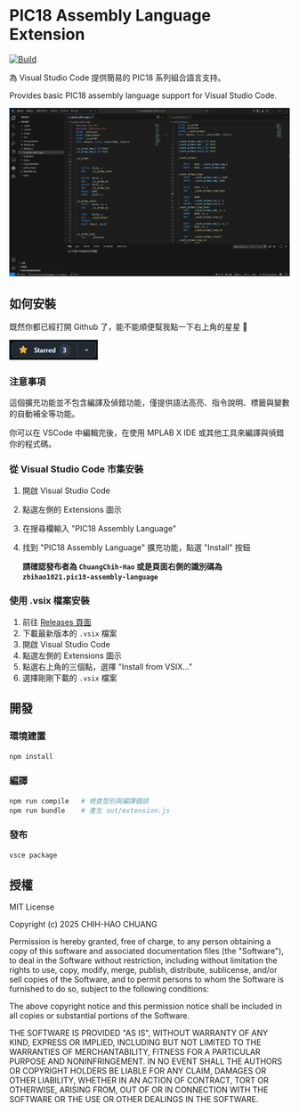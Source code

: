 # PIC18 Assembly Language Extension
[![Build](https://github.com/zhihao1021/PIC18-Assembly-VSC-Extension/actions/workflows/package.yml/badge.svg)](https://github.com/zhihao1021/PIC18-Assembly-VSC-Extension/actions/workflows/package.yml)

為 Visual Studio Code 提供簡易的 PIC18 系列組合語言支持。

Provides basic PIC18 assembly language support for Visual Studio Code.

![](./resources/pic18-assembly.gif)

## 如何安裝
既然你都已經打開 Github 了，能不能順便幫我點一下右上角的星星 :face_holding_back_tears:

![](./resources/github_star.png)

### 注意事項
這個擴充功能並不包含編譯及偵錯功能，僅提供語法高亮、指令說明、標籤與變數的自動補全等功能。

你可以在 VSCode 中編輯完後，在使用 MPLAB X IDE 或其他工具來編譯與偵錯你的程式碼。

### 從 Visual Studio Code 市集安裝
1. 開啟 Visual Studio Code
2. 點選左側的 Extensions 圖示
3. 在搜尋欄輸入 "PIC18 Assembly Language"
4. 找到 "PIC18 Assembly Language" 擴充功能，點選 "Install" 按鈕

    **請確認發布者為 `ChuangChih-Hao` 或是頁面右側的識別碼為 `zhihao1021.pic18-assembly-language`**

### 使用 .vsix 檔案安裝
1. 前往 [Releases 頁面](https://github.com/zhihao1021/PIC18-Assembly-VSC-Extension/releases)
2. 下載最新版本的 `.vsix` 檔案
3. 開啟 Visual Studio Code
4. 點選左側的 Extensions 圖示
5. 點選右上角的三個點，選擇 "Install from VSIX..."
6. 選擇剛剛下載的 `.vsix` 檔案

<!-- ### 使用 VSIX 檔案安裝
1. 前往 [Visual Studio Code 市集頁面](https://marketplace.visualstudio.com/items?itemName=zhihao1021.pic18-assembly-language)
2. 點選 "Download Extension" 下載 VSIX 檔案
3. 開啟 Visual Studio
4. 點選左側的 Extensions 圖示
5. 點選右上角的三個點，選擇 "Install from VSIX..."
6. 選擇剛剛下載的 VSIX 檔案 -->

## 開發
### 環境建置
```bash
npm install
```

### 編譯
```bash
npm run compile   # 檢查型別與編譯錯誤
npm run bundle    # 產生 out/extension.js
```

### 發布
```bash
vsce package
```

## 授權

MIT License

Copyright (c) 2025 CHIH-HAO CHUANG

Permission is hereby granted, free of charge, to any person obtaining a copy
of this software and associated documentation files (the "Software"), to deal
in the Software without restriction, including without limitation the rights
to use, copy, modify, merge, publish, distribute, sublicense, and/or sell
copies of the Software, and to permit persons to whom the Software is
furnished to do so, subject to the following conditions:

The above copyright notice and this permission notice shall be included in all
copies or substantial portions of the Software.

THE SOFTWARE IS PROVIDED "AS IS", WITHOUT WARRANTY OF ANY KIND, EXPRESS OR
IMPLIED, INCLUDING BUT NOT LIMITED TO THE WARRANTIES OF MERCHANTABILITY,
FITNESS FOR A PARTICULAR PURPOSE AND NONINFRINGEMENT. IN NO EVENT SHALL THE
AUTHORS OR COPYRIGHT HOLDERS BE LIABLE FOR ANY CLAIM, DAMAGES OR OTHER
LIABILITY, WHETHER IN AN ACTION OF CONTRACT, TORT OR OTHERWISE, ARISING FROM,
OUT OF OR IN CONNECTION WITH THE SOFTWARE OR THE USE OR OTHER DEALINGS IN THE
SOFTWARE.
